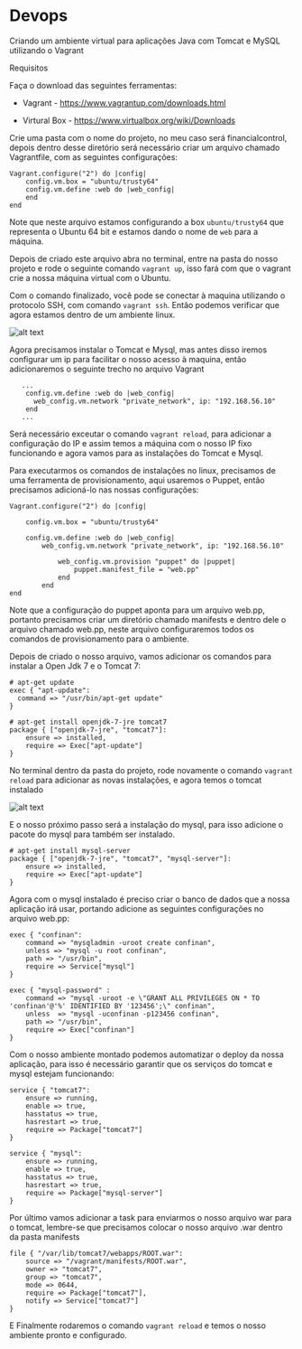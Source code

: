 # Devops

Criando um ambiente virtual para aplicações Java com Tomcat e MySQL utilizando o Vagrant

Requisitos

Faça o download das seguintes ferramentas:

- Vagrant - https://www.vagrantup.com/downloads.html

- Virtural Box - https://www.virtualbox.org/wiki/Downloads


Crie uma pasta com o nome do projeto, no meu caso será financialcontrol, depois dentro desse diretório será necessário criar um arquivo chamado Vagrantfile, com as seguintes configurações:


```
Vagrant.configure("2") do |config|
    config.vm.box = "ubuntu/trusty64"
    config.vm.define :web do |web_config|
    end     
end
```

Note que neste arquivo estamos configurando a box `ubuntu/trusty64` que representa o Ubuntu 64 bit e estamos dando o nome de `web` para a máquina. 

Depois de criado este arquivo abra no terminal, entre na pasta do nosso projeto e rode o seguinte comando `vagrant up`, isso fará com que o vagrant crie a nossa máquina virtual com o Ubuntu.

Com o comando finalizado, você pode se conectar à maquina utilizando o protocolo SSH, com comando `vagrant ssh`. Então podemos verificar que agora estamos dentro de um ambiente linux.

![alt text](https://github.com/andersonszisk/devops/blob/master/vagrant/images/vagrant_ssh.jpg)


Agora precisamos instalar o Tomcat e Mysql, mas antes disso iremos configurar um ip para facilitar o nosso acesso à maquina, então adicionaremos o seguinte trecho no arquivo Vagrant

```
   ...
    config.vm.define :web do |web_config|
      web_config.vm.network "private_network", ip: "192.168.56.10"
    end 
   ...
```
Será necessário exceutar o comando `vagrant reload`, para adicionar a configuração do IP e assim temos a máquina com o nosso IP fixo funcionando e agora vamos para as instalações do Tomcat e Mysql.

Para executarmos os comandos de instalações no linux, precisamos de uma ferramenta de provisionamento, aqui usaremos o Puppet, então precisamos adicioná-lo nas nossas configurações:

```
Vagrant.configure("2") do |config|
    
    config.vm.box = "ubuntu/trusty64"
    
    config.vm.define :web do |web_config|
        web_config.vm.network "private_network", ip: "192.168.56.10"
        
            web_config.vm.provision "puppet" do |puppet|
                puppet.manifest_file = "web.pp"
            end 
        end
end

```

Note que a configuração do puppet aponta para um arquivo web.pp, portanto precisamos criar um diretório chamado manifests e dentro dele o arquivo chamado web.pp, neste arquivo configuraremos todos os comandos de provisionamento para o ambiente.

Depois de criado o nosso arquivo, vamos adicionar os comandos para instalar a Open Jdk 7 e o Tomcat 7:

```
# apt-get update
exec { "apt-update":
  command => "/usr/bin/apt-get update"
}

# apt-get install openjdk-7-jre tomcat7
package { ["openjdk-7-jre", "tomcat7"]:
    ensure => installed,
    require => Exec["apt-update"]
}
```


No terminal dentro da pasta do projeto, rode novamente o comando `vagrant reload` para adicionar as novas instalações, e agora temos o tomcat instalado


![alt text](https://github.com/andersonszisk/devops/blob/master/vagrant/images/tomcat.jpg)


E o nosso próximo passo será a instalação do mysql, para isso adicione o pacote do mysql para também ser instalado.

```
# apt-get install mysql-server
package { ["openjdk-7-jre", "tomcat7", "mysql-server"]:
    ensure => installed,
    require => Exec["apt-update"]
}
```

Agora com o mysql instalado é preciso criar o banco de dados que a nossa aplicação irá usar, portando adicione as seguintes configurações no arquivo web.pp:

```
exec { "confinan":
    command => "mysqladmin -uroot create confinan",
    unless => "mysql -u root confinan",
    path => "/usr/bin",
    require => Service["mysql"]
}

exec { "mysql-password" :
    command => "mysql -uroot -e \"GRANT ALL PRIVILEGES ON * TO 'confinan'@'%' IDENTIFIED BY '123456';\" confinan",
    unless  => "mysql -uconfinan -p123456 confinan",
    path => "/usr/bin",
    require => Exec["confinan"]
}
```

Com o nosso ambiente montado podemos automatizar o deploy da nossa aplicação, para isso é necessário garantir que os serviços do tomcat e mysql estejam funcionando:


```
service { "tomcat7":
    ensure => running,
    enable => true,
    hasstatus => true,
    hasrestart => true,
    require => Package["tomcat7"]    
}

service { "mysql":
    ensure => running,
    enable => true,
    hasstatus => true,
    hasrestart => true,
    require => Package["mysql-server"]
}
```

Por último vamos adicionar a task para enviarmos o nosso arquivo war para o tomcat, lembre-se que precisamos colocar o nosso arquivo .war dentro da pasta manifests

```
file { "/var/lib/tomcat7/webapps/ROOT.war":
    source => "/vagrant/manifests/ROOT.war",
    owner => "tomcat7",
    group => "tomcat7",
    mode => 0644,
    require => Package["tomcat7"],
    notify => Service["tomcat7"]
}
```

E Finalmente rodaremos o comando `vagrant reload` e temos o nosso ambiente pronto e configurado.



